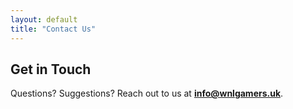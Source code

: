 ```yaml
---
layout: default
title: "Contact Us"
---
```


## Get in Touch

Questions? Suggestions? Reach out to us at **info@wnlgamers.uk**.
